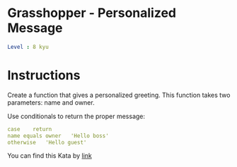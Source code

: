 # Grasshopper - Personalized Message

```yaml
Level : 8 kyu
```



# Instructions
Create a function that gives a personalized greeting. This function takes two parameters: name and owner.

Use conditionals to return the proper message:

```yaml
case	return
name equals owner	'Hello boss'
otherwise	'Hello guest'
```


You can find this Kata by [link](https://www.codewars.com/kata/5772da22b89313a4d50012f7/train/java)